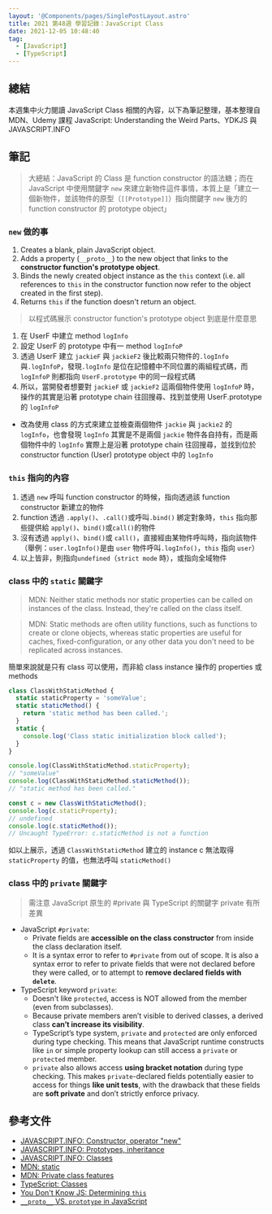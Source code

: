 ```yaml
---
layout: '@Components/pages/SinglePostLayout.astro'
title: 2021 第48週 學習記錄：JavaScript Class
date: 2021-12-05 10:48:40
tag:
  - [JavaScript]
  - [TypeScript]
---
```


## 總結

本週集中火力閱讀 JavaScript Class 相關的內容，以下為筆記整理，基本整理自 MDN、Udemy 課程 JavaScript: Understanding the Weird Parts、YDKJS 與 JAVASCRIPT.INFO

## 筆記

> 大總結：JavaScript 的 Class 是 function constructor 的語法糖；而在 JavaScript 中使用關鍵字 `new` 來建立新物件這件事情，本質上是「建立一個新物件，並該物件的原型（`[[Prototype]]`）指向關鍵字 `new` 後方的 function constructor 的 prototype object」

### `new` 做的事

1. Creates a blank, plain JavaScript object.
1. Adds a property (`__proto__`) to the new object that links to the **constructor function's prototype object**.
1. Binds the newly created object instance as the `this` context (i.e. all references to `this` in the constructor function now refer to the object created in the first step).
1. Returns `this` if the function doesn't return an object.

> 以程式碼展示 constructor function's prototype object 到底是什麼意思

<script src="https://gist.github.com/tzynwang/10863be3efdd0ad7256f7b63b7b428a0.js"></script>

1. 在 UserF 中建立 method `logInfo`
1. 設定 UserF 的 prototype 中有一 method `logInfoP`
1. 透過 UserF 建立 `jackieF` 與 `jackieF2` 後比較兩只物件的`.logInfo` 與`.logInfoP`，發現`.logInfo` 是位在記憶體中不同位置的兩組程式碼，而 `logInfoP` 則都指向 `UserF.prototype` 中的同一段程式碼
1. 所以，當開發者想要對 `jackieF` 或 `jackieF2` 這兩個物件使用 `logInfoP` 時，操作的其實是沿著 prototype chain 往回搜尋、找到並使用 UserF.prototype 的 `logInfoP`

<script src="https://gist.github.com/tzynwang/27744405dbd062612c649134907dabb8.js"></script>

- 改為使用 class 的方式來建立並檢查兩個物件 `jackie` 與 `jackie2` 的 `logInfo`，也會發現 `logInfo` 其實是不是兩個 `jackie` 物件各自持有，而是兩個物件中的 `logInfo` 實際上是沿著 prototype chain 往回搜尋，並找到位於 constructor function (User) prototype object 中的 `logInfo`

### `this` 指向的內容

1. 透過 `new` 呼叫 function constructor 的時候，指向透過該 function constructor 新建立的物件
1. function 透過 `.apply()`、`.call()`或呼叫`.bind()` 綁定對象時，`this` 指向那些提供給 `apply()`、`bind()`或`call()`的物件
1. 沒有透過 `apply()`、`bind()`或 `call()`，直接經由某物件呼叫時，指向該物件（舉例：`user.logInfo()`是由 `user` 物件呼叫`.logInfo()`，`this` 指向 `user`）
1. 以上皆非，則指向`undefined`（`strict mode` 時），或指向全域物件

### class 中的 `static` 關鍵字

> MDN: Neither static methods nor static properties can be called on instances of the class. Instead, they're called on the class itself.

> MDN: Static methods are often utility functions, such as functions to create or clone objects, whereas static properties are useful for caches, fixed-configuration, or any other data you don't need to be replicated across instances.

簡單來說就是只有 class 可以使用，而非給 class instance 操作的 properties 或 methods

```js
class ClassWithStaticMethod {
  static staticProperty = 'someValue';
  static staticMethod() {
    return 'static method has been called.';
  }
  static {
    console.log('Class static initialization block called');
  }
}

console.log(ClassWithStaticMethod.staticProperty);
// "someValue"
console.log(ClassWithStaticMethod.staticMethod());
// "static method has been called."

const c = new ClassWithStaticMethod();
console.log(c.staticProperty);
// undefined
console.log(c.staticMethod());
// Uncaught TypeError: c.staticMethod is not a function
```

如以上展示，透過 `ClassWithStaticMethod` 建立的 instance c 無法取得 `staticProperty` 的值，也無法呼叫 `staticMethod()`

### class 中的 `private` 關鍵字

> 需注意 JavaScript 原生的 #private 與 TypeScript 的關鍵字 private 有所差異

- JavaScript `#private`:
  - Private fields are **accessible on the class constructor** from inside the class declaration itself.
  - It is a syntax error to refer to `#private` from out of scope. It is also a syntax error to refer to private fields that were not declared before they were called, or to attempt to **remove declared fields with `delete`**.
- TypeScript keyword `private`:
  - Doesn't like `protected`, access is NOT allowed from the member (even from subclasses).
  - Because private members aren’t visible to derived classes, a derived class **can’t increase its visibility**.
  - TypeScript’s type system, `private` and `protected` are only enforced during type checking. This means that JavaScript runtime constructs like `in` or simple property lookup can still access a `private` or `protected` member.
  - `private` also allows access **using bracket notation** during type checking. This makes `private`-declared fields potentially easier to access for things **like unit tests**, with the drawback that these fields are **soft private** and don’t strictly enforce privacy.

## 參考文件

- [JAVASCRIPT.INFO: Constructor, operator "new"](https://javascript.info/constructor-new)
- [JAVASCRIPT.INFO: Prototypes, inheritance](https://javascript.info/prototypes)
- [JAVASCRIPT.INFO: Classes](https://javascript.info/classes)
- [MDN: static](https://developer.mozilla.org/en-US/docs/Web/JavaScript/Reference/Classes/static)
- [MDN: Private class features](https://developer.mozilla.org/en-US/docs/Web/JavaScript/Reference/Classes/Private_class_fields)
- [TypeScript: Classes](https://www.typescriptlang.org/docs/handbook/2/classes.html)
- [You Don't Know JS: Determining `this`](https://github.com/getify/You-Dont-Know-JS/blob/1st-ed/this%20%26%20object%20prototypes/ch2.md#determining-this)
- [`__proto__` VS. `prototype` in JavaScript](https://stackoverflow.com/questions/9959727/proto-vs-prototype-in-javascript)
